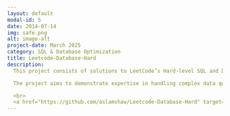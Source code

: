 ```yaml
---
layout: default
modal-id: 5
date: 2014-07-14
img: safe.png
alt: image-alt
project-date: March 2025
category: SQL & Database Optimization
title: Leetcode-Database-Hard
description: 
  This project consists of solutions to LeetCode’s Hard-level SQL and Database problems. Each solution includes optimized SQL queries, step-by-step explanations of the approach, performance analysis, and alternative strategies where applicable. The problems tackled range from complex joins to advanced database design and optimization techniques. 

  The project aims to demonstrate expertise in handling complex data queries, optimizing performance for large datasets, and building high-quality SQL solutions for real-world database challenges. It is an invaluable resource for anyone looking to enhance their SQL skills, particularly in the context of database management and optimization.

  <br>
  <a href="https://github.com/aslamshaw/Leetcode-Database-Hard" target="_blank">👉 View on GitHub</a>
---
```

